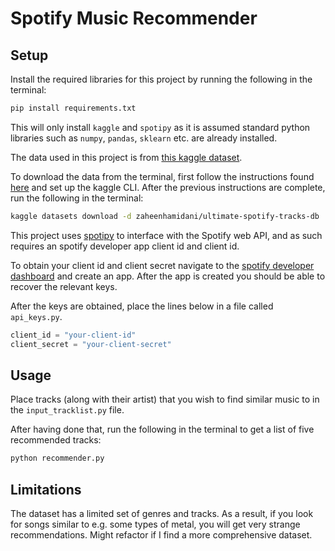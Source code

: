 # Spotify Music Recommender

## Setup

Install the required libraries for this project by running the following in the terminal:

```bash
pip install requirements.txt
```

This will only install `kaggle` and `spotipy` as it is assumed standard python libraries such as `numpy`, `pandas`, `sklearn` etc. are already installed.

The data used in this project is from [this kaggle dataset](https://www.kaggle.com/datasets/zaheenhamidani/ultimate-spotify-tracks-db).

To download the data from the terminal, first follow the instructions found [here](https://www.kaggle.com/docs/api) and set up the kaggle CLI. After the previous instructions are complete, run the following in the terminal:

```bash
kaggle datasets download -d zaheenhamidani/ultimate-spotify-tracks-db
```

This project uses [spotipy](https://spotipy.readthedocs.io/en/master/) to interface with the Spotify web API, and as such requires an spotify developer app client id and client id.

To obtain your client id and client secret navigate to the [spotify developer dashboard](https://spotipy.readthedocs.io/en/master/) and create an app. After the app is created you should be able to recover the relevant keys.

After the keys are obtained, place the lines below in a file called `api_keys.py`.

```python
client_id = "your-client-id"
client_secret = "your-client-secret"
```

## Usage

Place tracks (along with their artist) that you wish to find similar music to in the `input_tracklist.py` file.

After having done that, run the following in the terminal to get a list of five recommended tracks:

```bash
python recommender.py
```

## Limitations

The dataset has a limited set of genres and tracks. As a result, if you look for songs similar to e.g. some types of metal, you will get very strange recommendations. Might refactor if I find a more comprehensive dataset.

